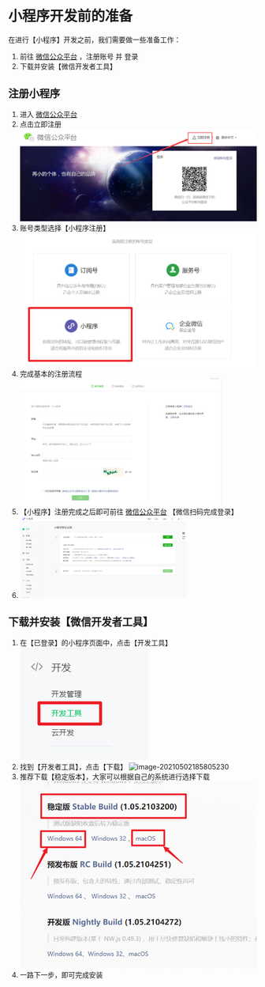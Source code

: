 # 小程序开发前的准备

在进行【小程序】开发之前，我们需要做一些准备工作：

1. 前往 [微信公众平台](https://mp.weixin.qq.com/) ，注册账号 并 登录
2. 下载并安装【微信开发者工具】

## 注册小程序

1. 进入 [微信公众平台](https://mp.weixin.qq.com/) 
2. 点击立即注册
   <img src="01-小程序开发前准备.assets/image-20210502185005113.png" alt="image-20210502185005113" style="zoom:50%;" />
3. 账号类型选择【小程序注册】
   <img src="01-小程序开发前准备.assets/image-20210502185032132.png" alt="image-20210502185032132" style="zoom:50%;" />
4. 完成基本的注册流程
   <img src="01-小程序开发前准备.assets/image-20210502185116593.png" alt="image-20210502185116593" style="zoom:40%;" />
5. 【小程序】注册完成之后即可前往  [微信公众平台](https://mp.weixin.qq.com/) 【微信扫码完成登录】
6. <img src="01-小程序开发前准备.assets/image-20210502185238842.png" alt="image-20210502185238842" style="zoom:33%;" />

## 下载并安装【微信开发者工具】

1. 在【已登录】的小程序页面中，点击【开发工具】                                                                                                                                                                                                                                                                                                                                                                                                                                                                                                                                                                                                                                                                                                                                                                                                                                                                                                                               
   ![image-20210502185728985](01-小程序开发前准备.assets/image-20210502185728985.png)
2. 找到【开发者工具】，点击【下载】
   ![image-20210502185805230](01-小程序开发前准备.assets/image-20210502185805230.png)
3. 推荐下载【稳定版本】，大家可以根据自己的系统进行选择下载
   <img src="01-小程序开发前准备.assets/image-20210502190826488.png" alt="image-20210502190826488" style="zoom:70%;" />
4. 一路下一步，即可完成安装

